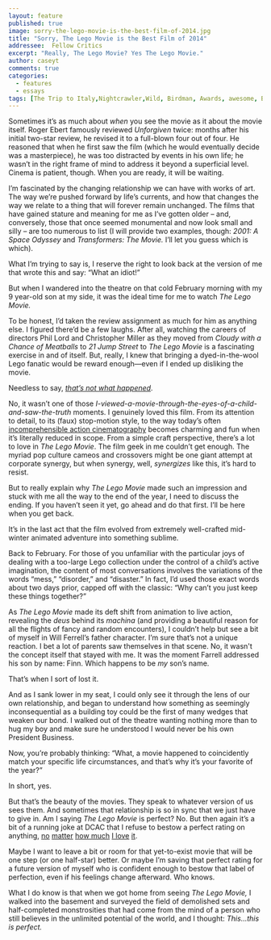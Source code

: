 ```yaml
---
layout: feature
published: true
image: sorry-the-lego-movie-is-the-best-film-of-2014.jpg
title: "Sorry, The Lego Movie is the Best Film of 2014"
addressee:  Fellow Critics
excerpt: "Really, The Lego Movie? Yes The Lego Movie."
author: caseyt
comments: true
categories:
  - features
  - essays
tags: [The Trip to Italy,Nightcrawler,Wild, Birdman, Awards, awesome, Best,critic, films, good, list, movies, Top films 2014, worst, year end]
---
```

Sometimes it’s as much about _when_ you see the movie as it about the movie itself. Roger Ebert famously reviewed _Unforgiven_ twice: months after his initial two-star review, he revised it to a full-blown four out of four. He reasoned that when he first saw the film (which he would eventually decide was a masterpiece), he was too distracted by events in his own life; he wasn’t in the right frame of mind to address it beyond a superficial level. Cinema is patient, though. When you are ready, it will be waiting.

I’m fascinated by the changing relationship we can have with works of art. The way we’re pushed forward by life’s currents, and how that changes the way we relate to a thing that will forever remain unchanged. The films that have gained stature and meaning for me as I’ve gotten older – and, conversely, those that once seemed monumental and now look small and silly – are too numerous to list (I will provide two examples, though: _2001: A Space Odyssey_ and _Transformers: The Movie._ I’ll let you guess which is which).

What I’m trying to say is, I reserve the right to look back at the version of me that wrote this and say: “What an idiot!”

But when I wandered into the theatre on that cold February morning with my 9 year-old son at my side, it was the ideal time for me to watch _The Lego Movie._

To be honest, I’d taken the review assignment as much for him as anything else. I figured there’d be a few laughs. After all, watching the careers of directors Phil Lord and Christopher Miller as they moved from _Cloudy with a Chance of Meatballs_ to _21 Jump Street_ to _The Lego Movie_ is a fascinating exercise in and of itself. But, really, I knew that bringing a dyed-in-the-wool Lego fanatic would be reward enough—even if I ended up disliking the movie. 

Needless to say, [_that’s not what happened_](http://www.dearcastandcrew.com/content/2014/2/7/the-lego-movie.html). 

No, it wasn’t one of those _I-viewed-a-movie-through-the-eyes-of-a-child-and-saw-the-truth_ moments. I genuinely loved this film. From its attention to detail, to its (faux) stop-motion style, to the way today’s often [incomprehensible action cinematography](http://www.dearcastandcrew.com/content/2013/2/15/a-good-day-to-die-hard.html) becomes charming and fun when it’s literally reduced in scope. From a simple craft perspective, there’s a lot to love in _The Lego Movie_. The film geek in me couldn’t get enough. The myriad pop culture cameos and crossovers might be one giant attempt at corporate synergy, but when synergy, well, _synergizes_ like this, it’s hard to resist.

But to really explain why _The Lego Movie_ made such an impression and stuck with me all the way to the end of the year, I need to discuss the ending. If you haven’t seen it yet, go ahead and do that first. I’ll be here when you get back.

It’s in the last act that the film evolved from extremely well-crafted mid-winter animated adventure into something sublime.

Back to February. For those of you unfamiliar with the particular joys of dealing with a too-large Lego collection under the control of a child’s active imagination, the content of most conversations involves the variations of the words “mess,” “disorder,” and “disaster.” In fact, I’d used those exact words about two days prior, capped off with the classic: “Why can’t you just keep these things together?”

As _The Lego Movie_ made its deft shift from animation to live action, revealing the _deus_ behind its _machina_ (and providing a beautiful reason for all the flights of fancy and random encounters), I couldn’t help but see a bit of myself in Will Ferrell’s father character. I’m sure that’s not a unique reaction. I bet a lot of parents saw themselves in that scene. No, it wasn't the concept itself that stayed with me. It was the moment Farrell addressed his son by name: Finn. Which happens to be _my_ son’s name. 

That’s when I sort of lost it.

And as I sank lower in my seat, I could only see it through the lens of our own relationship, and began to understand how something as seemingly inconsequential as a building toy could be the first of many wedges that weaken our bond. I walked out of the theatre wanting nothing more than to hug my boy and make sure he understood I would never be his own President Business.

Now, you’re probably thinking: “What, a movie happened to coincidently match your specific life circumstances, and that’s why it’s your favorite of the year?” 

In short, yes.

But that’s the beauty of the movies. They speak to whatever version of us sees them. And sometimes that relationship is so in sync that we just have to give in. Am I saying _The Lego Movie_ is perfect? No. But then again it’s a bit of a running joke at DCAC that I refuse to bestow a perfect rating on anything, [no](http://www.dearcastandcrew.com/content/2014/1/7/wolf-of-wall-street.html) [matter](http://www.dearcastandcrew.com/content/2014/1/14/her.html) [how much](http://www.dearcastandcrew.com/content/2013/1/18/zero-dark-thirty.html) [I love](http://www.dearcastandcrew.com/content/2012/11/16/lincoln.html) [it](http://www.dearcastandcrew.com/content/2012/3/5/the-secret-world-of-arrietty.html). 

Maybe I want to leave a bit or room for that yet-to-exist movie that will be one step (or one half-star) better. Or maybe I’m saving that perfect rating for a future version of myself who is confident enough to bestow that label of perfection, even if his feelings change afterward. Who knows.

What I do know is that when we got home from seeing _The Lego Movie,_ I walked into the basement and surveyed the field of demolished sets and half-completed monstrosities that had come from the mind of a person who still believes in the unlimited potential of the world, and I thought: _This...this is perfect._